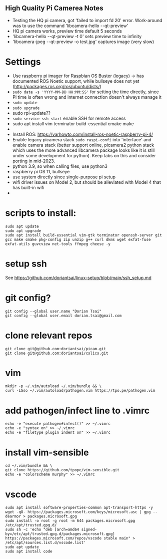 ## High Quality Pi Camerea Notes

- Testing the HQ pi camera, got 'failed to import fd 20' error. Work-around was to use the command 'libcamera-hello --qt-preview'
- HQ pi camera works, preview time default 5 seconds
- 'libcamera-hello --qt-preview -t 0' sets preview time to infinity  
- 'libcamera-jpeg --qt-preview -o test.jpg' captures image (very slow)


# Settings
- Use raspberry pi imager for Raspbian OS Buster (legacy) -> has documented ROS Noetic support, while bullseye does not yet (http://packages.ros.org/ros/ubuntu/dists/)
- `sudo date -s 'YYYY-MM-DD HH:MM:SS'` for setting the time directly, since Pi time is often wrong and internet connection doesn't always manage it
- `sudo update`
- `sudo upgrade`
- sudo rpi-update??
- `sudo service ssh start` enable SSH for remote access
- sudo apt install vim terminator build-essential cmake make
- 
- Install ROS: https://varhowto.com/install-ros-noetic-raspberry-pi-4/
- Enable legacy picamera stack `sudo raspi-confi` into 'interface' and enable camera stack (better support online, picamera2 python stack which uses the more advanced libcamera package looks like it is still under some development for python). Keep tabs on this and consider porting in mid-2023.
- python 3.9, so when calling files, use python3
- raspberry pi OS 11, bullseye
- use system directly since single-purpose pi setup
- wifi driver issues on Model 2, but should be alleviated with Model 4 that has built-in wifi
- 

# scripts to install:
    sudo apt update
    sudo apt upgrade
    sudo apt install build-essential vim-gtk terminator openssh-server git gcc make cmake pkg-config zip unzip g++ curl dkms wget exfat-fuse exfat-utils guvcview net-tools ffmpeg cheese -y

# setup ssh
See https://github.com/doriantsai/linux-setup/blob/main/ssh_setup.md

# git config?
    git config --global user.name "Dorian Tsai"
    git config --global user.email dorian.tsai@gmail.com

# clone relevant repos
    git clone git@github.com:doriantsai/picam.git
    git clone git@github.com:doriantsai/cslics.git
    
# vim
    mkdir -p ~/.vim/autoload ~/.vim/bundle && \
    curl -LSso ~/.vim/autoload/pathogen.vim https://tpo.pe/pathogen.vim
# add pathogen/infect line to .vimrc
    echo -e "execute pathogen#infect()" >> ~/.vimrc
    echo -e "syntax on" >> ~/.vimrc
    echo -e "filetype plugin indent on" >> ~/.vimrc
# install vim-sensible
    cd ~/.vim/bundle && \
    git clone https://github.com/tpope/vim-sensible.git
    echo -e "colorscheme murphy" >> ~/.vimrc

# vscode
    sudo apt install software-properties-common apt-transport-https -y
    wget -qO- https://packages.microsoft.com/keys/microsoft.asc | gpg --dearmor > packages.microsoft.gpg
    sudo install -o root -g root -m 644 packages.microsoft.gpg /etc/apt/trusted.gpg.d/
    sudo sh -c 'echo "deb [arch=amd64 signed-by=/etc/apt/trusted.gpg.d/packages.microsoft.gpg] https://packages.microsoft.com/repos/vscode stable main" > /etc/apt/sources.list.d/vscode.list'
    sudo apt update
    sudo apt install code
